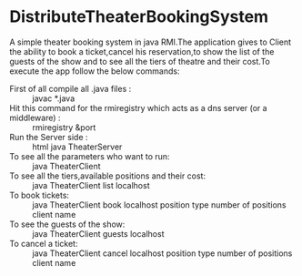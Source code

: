 # DistributeTheaterBookingSystem

<p>A simple theater booking system in java RMI.The application gives to Client the ability to book a ticket,cancel his reservation,to show the list of the guests of the show and to see all the tiers of theatre and their cost.To execute the app follow the below commands:</p>
 <dl>
 <dt>First of all compile all .java files :</dt>
   <dd>javac *.java</dd>
 
 <dt>Hit this command for the rmiregistry which acts as a dns server (or a middleware) :</dt>
   <dd>rmiregistry &port</dd>
 
 <dt>Run the Server side :</dt>
 <dd>html java TheaterServer</dd>

  <dt> To see all the parameters who want to run:<dt>
  <dd>java TheaterClient<dd>
 
<dt> To see all the tiers,available positions and their cost:</dt>
<dd>java TheaterClient list localhost<dd>
 
<dt> To book tickets:</dt>
<dd>java TheaterClient book localhost position type number of positions  client name</dd>
 
<dt> To see the guests of the show:</dt>
<dd>java TheaterClient guests localhost</dd>
 
<dt> To cancel a ticket:</dt>
<dd>java TheaterClient cancel localhost position type  number of positions client name</dd>

 </dl>
